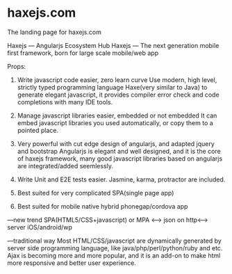 haxejs.com
==========

The landing page for haxejs.com


Haxejs — Angularjs Ecosystem Hub
Haxejs — The next generation mobile first framework, born for large scale mobile/web app

Props:
1) Write javascript code easier, zero learn curve
Use modern, high level, strictly typed programming language Haxe(very similar to Java) to generate elegant javascript,  it provides compiler error check and code completions with many IDE tools.

2) Manage javascript libraries easier, embedded or not embedded
It can embed javascript libraries you used automatically, or copy them to a pointed place.

3) Very powerful with cut edge design of angularjs, and adapted jquery and bootstrap
Angularjs is elegant and well designed, and it is the core of haxejs framework, many good javascript libraries based on angularjs are integrated/added seemlessly.

4) Write Unit and E2E tests easier.
Jasmine, karma, protractor are included.

5) Best suited for very complicated SPA(single page app) 

6) Best suited for mobile native hybrid phonegap/cordova app



—new trend
SPA(HTML5/CSS+javascript) or MPA <—> json on http<—> server
iOS/android/wp 

—traditional way
Most HTML/CSS/javascript are dynamically generated by server side programming language, like java/php/perl/python/ruby and etc.
Ajax is becoming more and more popular, and it is an add-on to make html more responsive and better user experience.





